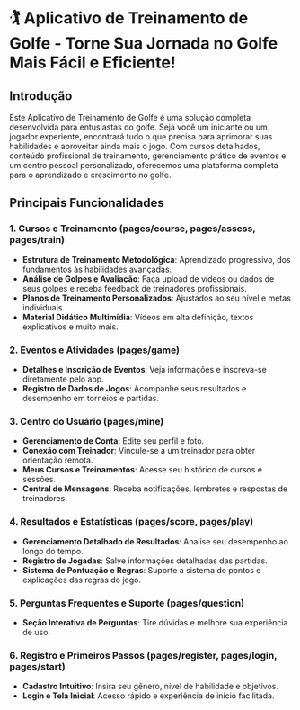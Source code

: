 # 🏌️ Aplicativo de Treinamento de Golfe - Torne Sua Jornada no Golfe Mais Fácil e Eficiente!

## Introdução

Este Aplicativo de Treinamento de Golfe é uma solução completa desenvolvida para entusiastas do golfe. Seja você um iniciante ou um jogador experiente, encontrará tudo o que precisa para aprimorar suas habilidades e aproveitar ainda mais o jogo. Com cursos detalhados, conteúdo profissional de treinamento, gerenciamento prático de eventos e um centro pessoal personalizado, oferecemos uma plataforma completa para o aprendizado e crescimento no golfe.

## Principais Funcionalidades

### 1. Cursos e Treinamento (pages/course, pages/assess, pages/train)

- **Estrutura de Treinamento Metodológica**: Aprendizado progressivo, dos fundamentos às habilidades avançadas.
- **Análise de Golpes e Avaliação**: Faça upload de vídeos ou dados de seus golpes e receba feedback de treinadores profissionais.
- **Planos de Treinamento Personalizados**: Ajustados ao seu nível e metas individuais.
- **Material Didático Multimídia**: Vídeos em alta definição, textos explicativos e muito mais.

### 2. Eventos e Atividades (pages/game)

- **Detalhes e Inscrição de Eventos**: Veja informações e inscreva-se diretamente pelo app.
- **Registro de Dados de Jogos**: Acompanhe seus resultados e desempenho em torneios e partidas.

### 3. Centro do Usuário (pages/mine)

- **Gerenciamento de Conta**: Edite seu perfil e foto.
- **Conexão com Treinador**: Vincule-se a um treinador para obter orientação remota.
- **Meus Cursos e Treinamentos**: Acesse seu histórico de cursos e sessões.
- **Central de Mensagens**: Receba notificações, lembretes e respostas de treinadores.

### 4. Resultados e Estatísticas (pages/score, pages/play)

- **Gerenciamento Detalhado de Resultados**: Analise seu desempenho ao longo do tempo.
- **Registro de Jogadas**: Salve informações detalhadas das partidas.
- **Sistema de Pontuação e Regras**: Suporte a sistema de pontos e explicações das regras do jogo.

### 5. Perguntas Frequentes e Suporte (pages/question)

- **Seção Interativa de Perguntas**: Tire dúvidas e melhore sua experiência de uso.

### 6. Registro e Primeiros Passos (pages/register, pages/login, pages/start)

- **Cadastro Intuitivo**: Insira seu gênero, nível de habilidade e objetivos.
- **Login e Tela Inicial**: Acesso rápido e experiência de início facilitada.
